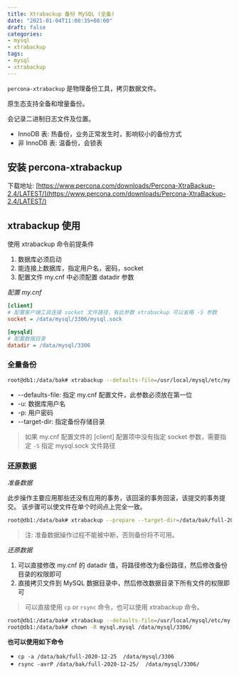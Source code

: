 ```yaml
---
title: Xtrabackup 备份 MySQL (全备)
date: "2021-01-04T11:08:35+08:00"
draft: false
categories:
- mysql
- xtrabackup
tags:
- mysql
- xtrabackup
---
```


`percona-xtrabackup` 是物理备份工具，拷贝数据文件。

原生态支持全备和增量备份。

会记录二进制日志文件及位置。

- InnoDB 表: 热备份，业务正常发生时，影响较小的备份方式
- 非 InnoDB 表: 温备份，会锁表

## 安装 percona-xtrabackup

下载地址: [https://www.percona.com/downloads/Percona-XtraBackup-2.4/LATEST/](https://www.percona.com/downloads/Percona-XtraBackup-2.4/LATEST/)

## xtrabackup 使用

使用 xtrabackup 命令前提条件

1. 数据库必须启动
2. 能连接上数据库，指定用户名，密码，socket
3. 配置文件 my.cnf 中必须配置 datadir 参数

*配置 my.cnf*

```ini
[client]
# 配置客户端工具连接 socket 文件路径，有此参数 xtrabackup 可以省略 -S 参数
socket = /data/mysql/3306/mysql.sock 

[mysqld]
# 配置数据目录
datadir = /data/mysql/3306
```

### 全量备份

```bash
root@db1:/data/bak# xtrabackup --defaults-file=/usr/local/mysql/etc/my.cnf -u root -p --backup --target-dir=/data/bak/full-$(date +%F)
```

- --defaults-file: 指定 my.cnf 配置文件，此参数必须放在第一位
- -u: 数据库用户名
- -p: 用户密码
- --target-dir: 指定备份存储目录

> 如果 my.cnf 配置文件的 [client] 配置项中没有指定 socket 参数，需要指定 `-S` 指定 mysql.sock 文件路径

### 还原数据

*准备数据*

此步操作主要应用那些还没有应用的事务，该回滚的事务回滚，该提交的事务提交。 该步骤可以使文件在单个时间点上完全一致。

```bash
root@db1:/data/bak# xtrabackup --prepare --target-dir=/data/bak/full-2020-12-25
```

> 注: 准备数据操作过程不能被中断，否则备份将不可用。

*还原数据*

1. 可以直接修改 my.cnf 的 datadir 值，将路径修改为备份路径，然后修改备份目录的权限即可
2. 直接拷贝文件到 MySQL 数据目录中，然后修改数据目录下所有文件的权限即可

> 可以直接使用 `cp` or `rsync` 命令，也可以使用 xtrabackup 命令。

```bash
root@db1:/data/bak# xtrabackup --defaults-file=/usr/local/mysql/etc/my.cnf --copy-back --target-dir=/data/bak/full-2020-12-25
root@db1:/data/bak# chown -R mysql.mysql /data/mysql/3306/
```

**也可以使用如下命令**

- `cp -a /data/bak/full-2020-12-25  /data/mysql/3306`
- `rsync -avrP /data/bak/full-2020-12-25/  /data/mysql/3306/`
